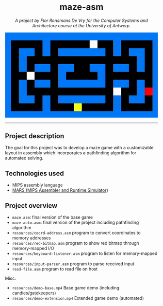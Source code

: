 <h1 align="center">maze-asm</h1>

<p style="text-align: center;"><em>A project by Flor Ronsmans De Vry for the Computer Systems and Architecture course at the University of Antwerp.</em></p>

<div align="center"><img src="demo/thumbnail.gif"></img></div>

___

## Project description
The goal for this project was to develop a maze game with a customizable layout in assembly which incorporates a pathfinding algorithm for automated solving.

## Technologies used
- MIPS assembly language
- [MARS (MIPS Assembler and Runtime Simulator)](http://courses.missouristate.edu/kenvollmar/mars/)

## Project overview
- `maze.asm`: final version of the base game
- `maze-auto.asm`: final version of the project including pathfinding algorithm
- `resources/coord-address.asm` program to convert coordinates to memory addresses 
- `resources/red-bitmap.asm` program to show red bitmap through memory-mapped I/O 
- `resources/keyboard-listener.asm` program to listen for memory-mapped input
- `resources/input-parser.asm` program to parse received input
- `read-file.asm` program to read file on host

Misc:
- `resources/demo-base.mp4` Base game demo (including candies/gatekeepers)
- `resources/demo-extension.mp4` Extended game demo (automated)